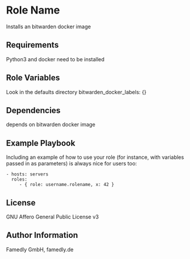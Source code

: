 Role Name
=========

Installs an bitwarden docker image

Requirements
------------

Python3 and docker need to be installed

Role Variables
--------------

Look in the defaults directory
bitwarden_docker_labels: {}

Dependencies
------------

depends on bitwarden docker image

Example Playbook
----------------

Including an example of how to use your role (for instance, with variables passed in as parameters) is always nice for users too:

    - hosts: servers
      roles:
         - { role: username.rolename, x: 42 }

License
-------

GNU Affero General Public License v3

Author Information
------------------

Famedly GmbH, famedly.de
